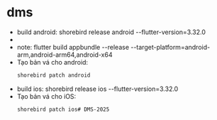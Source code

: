 # dms

 

- build android: shorebird release android --flutter-version=3.32.0
- 
- note: flutter build appbundle --release --target-platform=android-arm,android-arm64,android-x64
- Tạo bản vá cho android:
    ```bash
    shorebird patch android


- build ios: shorebird release ios --flutter-version=3.32.0 
- Tạo bản vá cho iOS:
    ```bash
    shorebird patch ios# DMS-2025
